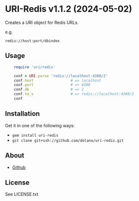 # URI-Redis v1.1.2 (2024-05-02)

Creates a URI object for Redis URLs.

e.g.

    redis://host:port/dbindex

## Usage

```ruby
    require 'uri/redis'

    conf = URI.parse 'redis://localhost:4380/2'
    conf.host                 # => localhost
    conf.port                 # => 4380
    conf.db                   # => 2
    conf.to_s                 # => redis://localhost:4380/2
    conf
```


## Installation

Get it in one of the following ways:

* `gem install uri-redis`
* `git clone git+ssh://github.com/delano/uri-redis.git`


## About

* [Github](https://github.com/delano/uri-redis)


## License

See LICENSE.txt
